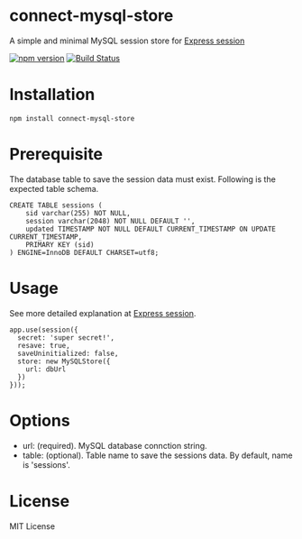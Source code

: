 # connect-mysql-store

A simple and minimal MySQL session store for [Express session](https://github.com/expressjs/session)

[![npm version](https://img.shields.io/npm/v/connect-mysql-store.svg)](https://www.npmjs.com/package/connect-mysql-store)
[![Build Status](https://travis-ci.org/xuefengwang/connect-mysql-store.svg?branch=master)](https://travis-ci.org/xuefengwang/connect-mysql-store)

# Installation

```
npm install connect-mysql-store
```

# Prerequisite

The database table to save the session data must exist. Following is the expected table schema.

```
CREATE TABLE sessions (
    sid varchar(255) NOT NULL,
    session varchar(2048) NOT NULL DEFAULT '',
    updated TIMESTAMP NOT NULL DEFAULT CURRENT_TIMESTAMP ON UPDATE CURRENT_TIMESTAMP,
    PRIMARY KEY (sid)
) ENGINE=InnoDB DEFAULT CHARSET=utf8;
```

# Usage

See more detailed explanation at [Express session](https://github.com/expressjs/session). 

```
app.use(session({
  secret: 'super secret!',
  resave: true,
  saveUninitialized: false,
  store: new MySQLStore({
    url: dbUrl
  })
}));
```

# Options

  - url: (required). MySQL database connction string.
  - table: (optional). Table name to save the sessions data. By default, name is 'sessions'. 
  
# License

MIT License
